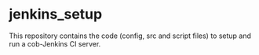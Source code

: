 jenkins_setup
=============

This repository contains the code (config, src and script files) to setup and run a
cob-Jenkins CI server.
